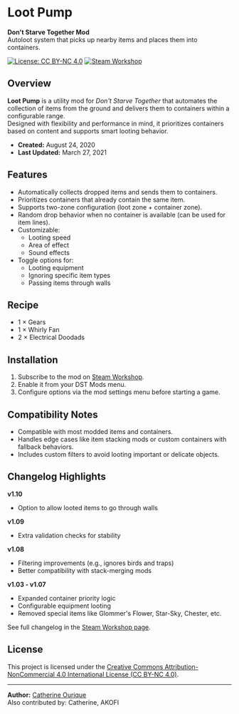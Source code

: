 # Loot Pump

**Don't Starve Together Mod**  
Autoloot system that picks up nearby items and places them into containers.

[![License: CC BY-NC 4.0](https://img.shields.io/badge/License-CC--BY--NC%204.0-lightgrey.svg)](https://creativecommons.org/licenses/by-nc/4.0/)
[![Steam Workshop](https://img.shields.io/badge/Steam%20Workshop-View%20on%20Steam-blue)](https://steamcommunity.com/sharedfiles/filedetails/?id=2208128427)

## Overview

**Loot Pump** is a utility mod for *Don't Starve Together* that automates the collection of items from the ground and delivers them to containers within a configurable range.  
Designed with flexibility and performance in mind, it prioritizes containers based on content and supports smart looting behavior.

- **Created:** August 24, 2020  
- **Last Updated:** March 27, 2021  

## Features

- Automatically collects dropped items and sends them to containers.
- Prioritizes containers that already contain the same item.
- Supports two-zone configuration (loot zone + container zone).
- Random drop behavior when no container is available (can be used for item lines).
- Customizable:
  - Looting speed
  - Area of effect
  - Sound effects
- Toggle options for:
  - Looting equipment
  - Ignoring specific item types
  - Passing items through walls

## Recipe

- 1 × Gears  
- 1 × Whirly Fan  
- 2 × Electrical Doodads

## Installation

1. Subscribe to the mod on [Steam Workshop](https://steamcommunity.com/sharedfiles/filedetails/?id=2208128427).
2. Enable it from your DST Mods menu.
3. Configure options via the mod settings menu before starting a game.

## Compatibility Notes

- Compatible with most modded items and containers.
- Handles edge cases like item stacking mods or custom containers with fallback behaviors.
- Includes custom filters to avoid looting important or delicate objects.

## Changelog Highlights

**v1.10**
- Option to allow looted items to go through walls

**v1.09**
- Extra validation checks for stability

**v1.08**
- Filtering improvements (e.g., ignores birds and traps)
- Better compatibility with stack-merging mods

**v1.03 - v1.07**
- Expanded container priority logic
- Configurable equipment looting
- Removed special items like Glommer's Flower, Star-Sky, Chester, etc.

See full changelog in the [Steam Workshop page](https://steamcommunity.com/sharedfiles/filedetails/?id=2208128427).

## License

This project is licensed under the [Creative Commons Attribution-NonCommercial 4.0 International License (CC BY-NC 4.0)](https://creativecommons.org/licenses/by-nc/4.0/).

---

**Author:** [Catherine Ourique](https://www.linkedin.com/in/catherineourique)  
Also contributed by: Catherine, AKOFI
